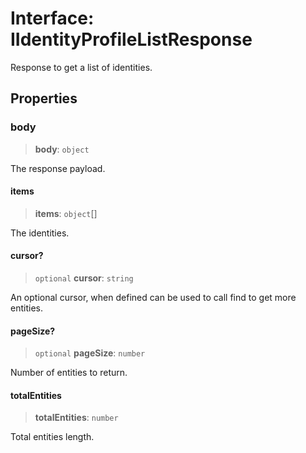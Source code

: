 # Interface: IIdentityProfileListResponse

Response to get a list of identities.

## Properties

### body

> **body**: `object`

The response payload.

#### items

> **items**: `object`[]

The identities.

#### cursor?

> `optional` **cursor**: `string`

An optional cursor, when defined can be used to call find to get more entities.

#### pageSize?

> `optional` **pageSize**: `number`

Number of entities to return.

#### totalEntities

> **totalEntities**: `number`

Total entities length.

